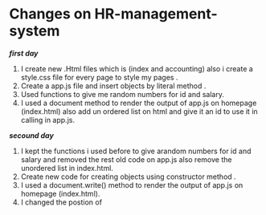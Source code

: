 # Changes on  HR-management-system

***first day***

1. I create new .Html files which is (index and accounting) also i create a style.css file for every page to style my pages .
2. Create a app.js file and insert objects by literal method .
3. Used functions to give me random numbers for id and salary.
4. I used a document method to render the output of app.js on homepage (index.html) also add un ordered list on html and give it an id to use it in calling in app.js.

***secound day***

1. I kept the functions i used before to give arandom numbers for id and salary and removed the rest old code on app.js also remove the unordered list in index.html.
2. Create  new code for creating objects using constructor method .
3. I used a document.write() method to render the output of app.js on homepage (index.html).
4. I changed the postion of <script> over footer tag  becouse the rendered informations was below of footer.

***secound day*** 

1. built the whole site using js file using DOM Manipulation.
2. add an image for every employee.
3. erease everything inside the html files except the <script>. 
4. create 4 divs inside the main--every department have div so every employee will be grouped by depratment using for loop to render the objects.
